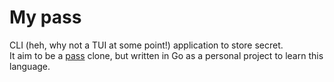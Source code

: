# My pass

CLI (heh, why not a TUI at some point!) application to store secret.  
It aim to be a [pass](https://www.passwordstore.org) clone, but written in Go as a personal project to learn this language.
